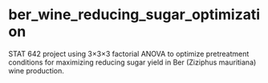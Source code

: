 # ber_wine_reducing_sugar_optimization
STAT 642 project using 3×3×3 factorial ANOVA to optimize pretreatment conditions for maximizing reducing sugar yield in Ber (Ziziphus mauritiana) wine production.
